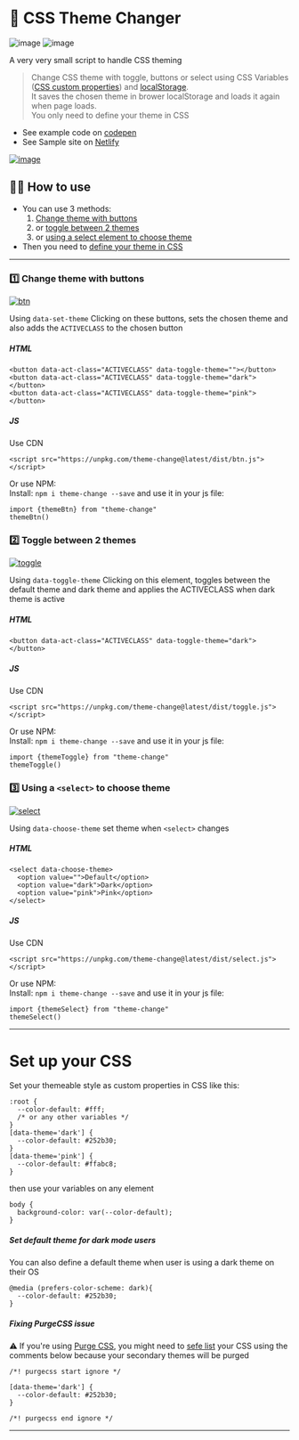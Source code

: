# 🎨 CSS Theme Changer  

![image](https://img.shields.io/github/package-json/v/saadeghi/theme-change)
![image](https://img.shields.io/bundlephobia/minzip/theme-change)

A very very small script to handle CSS theming  

> Change CSS theme with toggle, buttons or select using CSS Variables ([CSS custom properties](https://developer.mozilla.org/en-US/docs/Web/CSS/--*)) and [localStorage](https://developer.mozilla.org/en-US/docs/Web/API/Window/localStorage).  
It saves the chosen theme in brower localStorage and loads it again when page loads.  
You only need to define your theme in CSS  
  
- See example code on [codepen](https://codepen.io/saadeghi/pen/OJypbNM)
- See Sample site on [Netlify](https://css-theme-changer.netlify.app/)

[![image](https://user-images.githubusercontent.com/7342023/80218042-e3c67e00-8655-11ea-94e8-925d0dcbfd57.gif)](#)


## 👨‍💻 How to use ##  

- You can use 3 methods:
  1. [Change theme with buttons](#1%EF%B8%8F⃣-change-theme-with-buttons)
  2. or [toggle between 2 themes](#2%EF%B8%8F⃣--toggle-between-2-themes)
  3. or [using a select element to choose theme](#3%EF%B8%8F⃣-using-a-select-to-choose-theme)
- Then you need to [define your theme in CSS](#set-up-your-css)

---
### 1️⃣ Change theme with buttons
[![btn](https://user-images.githubusercontent.com/7342023/101527827-c0adcc00-39a3-11eb-9e41-24bfa91ea96c.gif)](#)


Using `data-set-theme`
Clicking on these buttons, sets the chosen theme and also adds the `ACTIVECLASS` to the chosen button

##### HTML
```
<button data-act-class="ACTIVECLASS" data-toggle-theme=""></button>
<button data-act-class="ACTIVECLASS" data-toggle-theme="dark"></button>
<button data-act-class="ACTIVECLASS" data-toggle-theme="pink"></button>
```
##### JS
Use CDN
```
<script src="https://unpkg.com/theme-change@latest/dist/btn.js"></script>
```
Or use NPM:  
Install: `npm i theme-change --save` and use it in your js file:  
```
import {themeBtn} from "theme-change"
themeBtn()
```

### 2️⃣  Toggle between 2 themes
[![toggle](https://user-images.githubusercontent.com/7342023/101527821-bf7c9f00-39a3-11eb-822b-7751265a18a5.gif)](#)

Using `data-toggle-theme`
Clicking on this element, toggles between the default theme and dark theme and applies the ACTIVECLASS when dark theme is active

##### HTML
```
<button data-act-class="ACTIVECLASS" data-toggle-theme="dark"></button>
```
##### JS
Use CDN
```
<script src="https://unpkg.com/theme-change@latest/dist/toggle.js"></script>
```
Or use NPM:  
Install: `npm i theme-change --save` and use it in your js file:  
```
import {themeToggle} from "theme-change"
themeToggle()
```

### 3️⃣ Using a `<select>` to choose theme
[![select](https://user-images.githubusercontent.com/7342023/101527790-b4297380-39a3-11eb-9173-bc909549d160.gif)](#)

Using `data-choose-theme`
set theme when `<select>` changes
##### HTML
```
<select data-choose-theme>
  <option value="">Default</option>
  <option value="dark">Dark</option>
  <option value="pink">Pink</option>
</select>
```
##### JS
Use CDN
```
<script src="https://unpkg.com/theme-change@latest/dist/select.js"></script>
```
Or use NPM:  
Install: `npm i theme-change --save` and use it in your js file:  
```
import {themeSelect} from "theme-change"
themeSelect()
```

---

# Set up your CSS
Set your themeable style as custom properties in CSS like this:  
```
:root {
  --color-default: #fff;
  /* or any other variables */
}
[data-theme='dark'] {
  --color-default: #252b30;
}
[data-theme='pink'] {
  --color-default: #ffabc8;
}
```
then use your variables on any element
```
body {
  background-color: var(--color-default);
}
```
##### Set default theme for dark mode users
You can also define a default theme when user is using a dark theme on their OS
```
@media (prefers-color-scheme: dark){
  --color-default: #252b30;
}
```
##### Fixing PurgeCSS issue
⚠️ If you're using [Purge CSS](https://purgecss.com/), you might need to [sefe list](https://purgecss.com/safelisting.html#in-the-css-directly) your CSS using the comments below because your secondary themes will be purged
```
/*! purgecss start ignore */

[data-theme='dark'] {
  --color-default: #252b30;
}

/*! purgecss end ignore */
```

---
